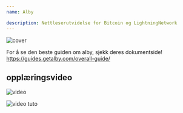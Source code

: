```yaml
---
name: Alby

description: Nettleserutvidelse for Bitcoin og LightningNetwork
---
```


![cover](assets/cover.webp)

For å se den beste guiden om alby, sjekk deres dokumentside! https://guides.getalby.com/overall-guide/

## opplæringsvideo

![video](https://youtu.be/nd5fX2vHuDw)

![video tuto](https://guides.getalby.com/overall-guide/)
